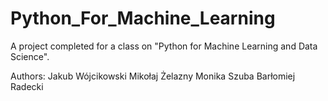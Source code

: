 # Python_For_Machine_Learning

A project completed for a class on "Python for Machine Learning and Data Science". 

Authors: 
Jakub Wójcikowski
Mikołaj Żelazny
Monika Szuba
Barłomiej Radecki 
